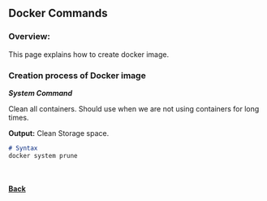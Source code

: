 ## Docker Commands

### Overview:
This page explains how to create docker image.

### Creation process of Docker image

**_System Command_**

Clean all containers. Should use when we are not using containers for long times.

**Output:** Clean Storage space.

```markdown
# Syntax
docker system prune
```

<br/><br/>
[<i class="fa fa-arrow-left"></i> **Back**](/docker-documentation/)

